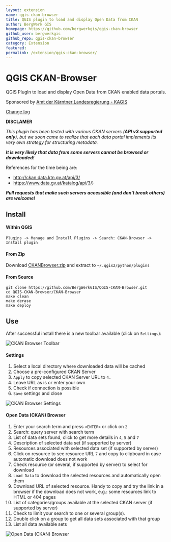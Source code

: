 ```yaml
---
layout: extension
name: qgis-ckan-browser
title: QGIS plugin to load and display Open Data from CKAN
author: BergWerk GIS
homepage: https://github.com/bergwerkgis/qgis-ckan-browser
github_user: bergwerkgis
github_repo: qgis-ckan-browser
category: Extension
featured: 
permalink: /extension/qgis-ckan-browser/
---
```



QGIS CKAN-Browser
=============

QGIS PlugIn to load and display Open Data from CKAN enabled data portals.


Sponsored by [Amt der Kärntner Landesregierung - KAGIS](http://www.kagis.ktn.gv.at)

[Change log](ChangeLog.md)

__DISCLAMER__

_This plugin has been tested with various CKAN servers (**API v3 supported only**), but we soon came to realize that each data portal implements its very own strategy for structuring metadata._

**_It is very likely that data from some servers cannot be browsed or downloaded!_**

References for the time being are:
* http://ckan.data.ktn.gv.at/api/3/
* https://www.data.gv.at/katalog/api/3/)

**_Pull requests that make such servers accessible (and don't break others) are welcome!_**

## Install

#### Within QGIS

`Plugins -> Manage and Install Plugins -> Search: CKAN-Browser -> Install plugin`

#### From Zip

Download [CKANBrowser.zip](https://github.com/BergWerkGIS/QGIS-CKAN-Browser/blob/master/CKANBrowser.zip) and extract to `~/.qgis2/python/plugins`

#### From Source

```
git clone https://github.com/BergWerkGIS/QGIS-CKAN-Browser.git
cd QGIS-CKAN-Browser/CKAN-Browser
make clean
make derase
make deploy
```

## Use

After successful install there is a new toolbar available (click on `Settings`):

![CKAN Browser Toolbar](img/toolbar.png?raw=true)

#### Settings

1. Select a local directory where downloaded data will be cached
2. Choose a pre-configured CKAN Server
3. `Apply` to copy selected CKAN Server URL to `4.`
4. Leave URL as is or enter your own
5. Check if connection is possible
6. `Save` settings and close


![CKAN Browser Settings](img/settings.png?raw=true)

#### Open Data (CKAN) Browser

1. Enter your search term and press `<ENTER>` or click on `2`
2. Search: query server with search term
3. List of data sets found, click to get more details in `4`, `5` and `7`
4. Description of selected data set (if supported by server)
5. Resources associated with selected data set (if supported by server)
  1. Click on resource to see resource URL `7` and copy to clipboard in case automatic download does not work
  2. Check resource (or several, if supported by server) to select for download
6. `Load Data` to download the selected resources and automatically open them
7. Download URL of selected resource. Handy to copy and try the link in a browser if the download does not work, e.g.: some resources link to HTML or 404 pages
8. List of categories/groups available at the selected CKAN server (if supported by server)
  1. Check to limit your search to one or several group(s).
  2. Double click on a group to get all data sets associated with that group
9. List all data available sets

![Open Data (CKAN) Browser](img/open-data-ckan-browser.png?raw=true)

